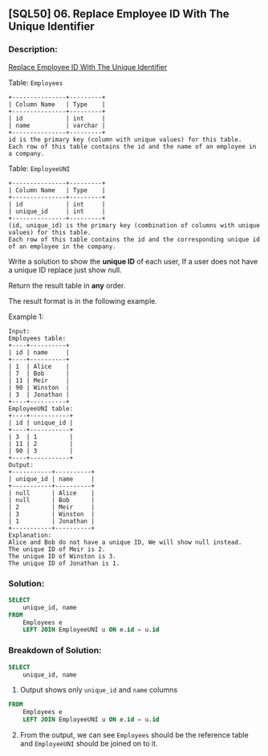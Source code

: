 ## [SQL50] 06. Replace Employee ID With The Unique Identifier

### Description:
[Replace Employee ID With The Unique Identifier](https://leetcode.com/problems/replace-employee-id-with-the-unique-identifier/description/?envType=study-plan-v2&envId=top-sql-50)

Table: `Employees`

```
+---------------+---------+
| Column Name   | Type    |
+---------------+---------+
| id            | int     |
| name          | varchar |
+---------------+---------+
id is the primary key (column with unique values) for this table.
Each row of this table contains the id and the name of an employee in a company.
```

Table: `EmployeeUNI`

```
+---------------+---------+
| Column Name   | Type    |
+---------------+---------+
| id            | int     |
| unique_id     | int     |
+---------------+---------+
(id, unique_id) is the primary key (combination of columns with unique values) for this table.
Each row of this table contains the id and the corresponding unique id of an employee in the company.
```


Write a solution to show the **unique ID** of each user, If a user does not have a unique ID replace just show null.

Return the result table in **any** order.

The result format is in the following example.

Example 1:

```
Input: 
Employees table:
+----+----------+
| id | name     |
+----+----------+
| 1  | Alice    |
| 7  | Bob      |
| 11 | Meir     |
| 90 | Winston  |
| 3  | Jonathan |
+----+----------+
EmployeeUNI table:
+----+-----------+
| id | unique_id |
+----+-----------+
| 3  | 1         |
| 11 | 2         |
| 90 | 3         |
+----+-----------+
Output: 
+-----------+----------+
| unique_id | name     |
+-----------+----------+
| null      | Alice    |
| null      | Bob      |
| 2         | Meir     |
| 3         | Winston  |
| 1         | Jonathan |
+-----------+----------+
Explanation: 
Alice and Bob do not have a unique ID, We will show null instead.
The unique ID of Meir is 2.
The unique ID of Winston is 3.
The unique ID of Jonathan is 1.
```

### Solution: 

```sql
SELECT 
    unique_id, name
FROM
    Employees e
    LEFT JOIN EmployeeUNI u ON e.id = u.id
```
### Breakdown of Solution:

```sql
SELECT 
    unique_id, name
```
1. Output shows only `unique_id` and `name` columns

```sql
FROM
    Employees e
    LEFT JOIN EmployeeUNI u ON e.id = u.id
```
2. From the output, we can see `Employees` should be the reference table and `EmployeeUNI` should be joined on to it.